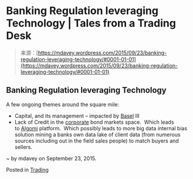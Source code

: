 <!--yml
category: 未分类
date: 2024-05-18 05:39:42
-->

# Banking Regulation leveraging Technology | Tales from a Trading Desk

> 来源：[https://mdavey.wordpress.com/2015/09/23/banking-regulation-leveraging-technology/#0001-01-01](https://mdavey.wordpress.com/2015/09/23/banking-regulation-leveraging-technology/#0001-01-01)

## Banking Regulation leveraging Technology

A few ongoing themes around the square mile:

*   Capital, and its management – impacted by [Basel](http://www.bankingexchange.com/news-feed/item/5746-basel-iii-framework-s-early-days?Itemid=637) III
*   Lack of Credit in the [corporate](http://www.telegraph.co.uk/finance/markets/11487546/Liquidity-crisis-could-spark-the-next-financial-crash.html) bond markets space.  Which leads to [Algomi](http://www.algomi.com/) platform.  Which possibly leads to more big data internal bias solution mining a banks own data lake of client data (from numerous sources including out in the field sales people) to match buyers and sellers.

~ by mdavey on September 23, 2015.

Posted in [Trading](https://mdavey.wordpress.com/category/trading/)